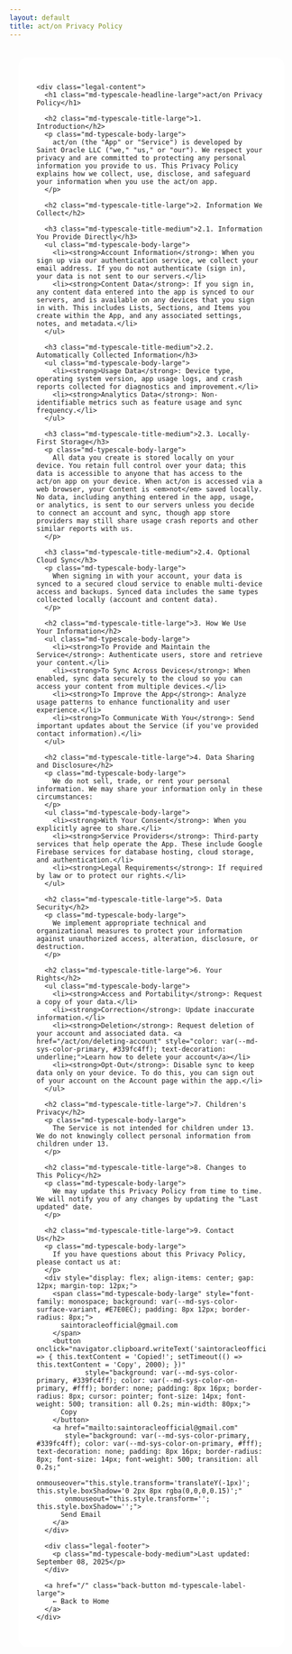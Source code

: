 ```yaml
---
layout: default
title: act/on Privacy Policy
---
```


<style>
  .legal-container {
    max-width: 900px;
    margin: 2rem auto;
    padding: 0 16px;
  }
  
  .legal-card {
    position: relative;
    border-radius: 16px;
    --md-elevation-level: 2;
    background: var(--md-sys-color-surface, #fff);
    padding: 32px;
  }
  
  .legal-content h1 {
    color: var(--md-sys-color-on-surface, #1C1B1F);
    margin-bottom: 24px;
  }
  
  .legal-content h2 {
    color: var(--md-sys-color-on-surface-variant, #49454F);
    margin-top: 24px;
    margin-bottom: 12px;
  }
  
  .legal-content h3 {
    color: var(--md-sys-color-on-surface-variant, #49454F);
    margin-top: 16px;
    margin-bottom: 8px;
  }
  
  .legal-content p, .legal-content ul {
    color: var(--md-sys-color-on-surface-variant, #49454F);
    line-height: 1.6;
  }
  
  .legal-content ul {
    margin-left: 20px;
  }
  
  .back-button {
    display: inline-flex;
    align-items: center;
    gap: 8px;
    padding: 10px 24px;
    margin-top: 24px;
    border-radius: 20px;
    background: var(--md-sys-color-primary, #339fc4ff);
    color: var(--md-sys-color-on-primary, #fff);
    text-decoration: none;
    font-weight: 500;
    transition: all 0.2s ease;
  }
  
  .back-button:hover {
    box-shadow: 0 2px 8px rgba(0,0,0,0.15);
    transform: translateY(-1px);
  }
  
  .legal-footer {
    margin-top: 32px;
    padding-top: 24px;
    border-top: 1px solid var(--md-sys-color-outline-variant, #CAC4D0);
    font-style: italic;
    color: var(--md-sys-color-on-surface-variant, #49454F);
  }
  
  @media (max-width: 768px) {
    .legal-card {
      padding: 24px 16px;
    }
  }
</style>

<div class="legal-container">
  <div class="legal-card surface">
    <md-elevation></md-elevation>
    
    <div class="legal-content">
      <h1 class="md-typescale-headline-large">act/on Privacy Policy</h1>

      <h2 class="md-typescale-title-large">1. Introduction</h2>
      <p class="md-typescale-body-large">
        act/on (the "App" or "Service") is developed by Saint Oracle LLC ("we," "us," or "our"). We respect your privacy and are committed to protecting any personal information you provide to us. This Privacy Policy explains how we collect, use, disclose, and safeguard your information when you use the act/on app.
      </p>

      <h2 class="md-typescale-title-large">2. Information We Collect</h2>

      <h3 class="md-typescale-title-medium">2.1. Information You Provide Directly</h3>
      <ul class="md-typescale-body-large">
        <li><strong>Account Information</strong>: When you sign up via our authentication service, we collect your email address. If you do not authenticate (sign in), your data is not sent to our servers.</li>
        <li><strong>Content Data</strong>: If you sign in, any content data entered into the app is synced to our servers, and is available on any devices that you sign in with. This includes Lists, Sections, and Items you create within the App, and any associated settings, notes, and metadata.</li>
      </ul>

      <h3 class="md-typescale-title-medium">2.2. Automatically Collected Information</h3>
      <ul class="md-typescale-body-large">
        <li><strong>Usage Data</strong>: Device type, operating system version, app usage logs, and crash reports collected for diagnostics and improvement.</li>
        <li><strong>Analytics Data</strong>: Non-identifiable metrics such as feature usage and sync frequency.</li>
      </ul>

      <h3 class="md-typescale-title-medium">2.3. Locally-First Storage</h3>
      <p class="md-typescale-body-large">
        All data you create is stored locally on your device. You retain full control over your data; this data is accessible to anyone that has access to the act/on app on your device. When act/on is accessed via a web browser, your Content is <em>not</em> saved locally. No data, including anything entered in the app, usage, or analytics, is sent to our servers unless you decide to connect an account and sync, though app store providers may still share usage crash reports and other similar reports with us.
      </p>

      <h3 class="md-typescale-title-medium">2.4. Optional Cloud Sync</h3>
      <p class="md-typescale-body-large">
        When signing in with your account, your data is synced to a secured cloud service to enable multi-device access and backups. Synced data includes the same types collected locally (account and content data).
      </p>

      <h2 class="md-typescale-title-large">3. How We Use Your Information</h2>
      <ul class="md-typescale-body-large">
        <li><strong>To Provide and Maintain the Service</strong>: Authenticate users, store and retrieve your content.</li>
        <li><strong>To Sync Across Devices</strong>: When enabled, sync data securely to the cloud so you can access your content from multiple devices.</li>
        <li><strong>To Improve the App</strong>: Analyze usage patterns to enhance functionality and user experience.</li>
        <li><strong>To Communicate With You</strong>: Send important updates about the Service (if you've provided contact information).</li>
      </ul>

      <h2 class="md-typescale-title-large">4. Data Sharing and Disclosure</h2>
      <p class="md-typescale-body-large">
        We do not sell, trade, or rent your personal information. We may share your information only in these circumstances:
      </p>
      <ul class="md-typescale-body-large">
        <li><strong>With Your Consent</strong>: When you explicitly agree to share.</li>
        <li><strong>Service Providers</strong>: Third-party services that help operate the App. These include Google Firebase services for database hosting, cloud storage, and authentication.</li>
        <li><strong>Legal Requirements</strong>: If required by law or to protect our rights.</li>
      </ul>

      <h2 class="md-typescale-title-large">5. Data Security</h2>
      <p class="md-typescale-body-large">
        We implement appropriate technical and organizational measures to protect your information against unauthorized access, alteration, disclosure, or destruction.
      </p>

      <h2 class="md-typescale-title-large">6. Your Rights</h2>
      <ul class="md-typescale-body-large">
        <li><strong>Access and Portability</strong>: Request a copy of your data.</li>
        <li><strong>Correction</strong>: Update inaccurate information.</li>
        <li><strong>Deletion</strong>: Request deletion of your account and associated data. <a href="/act/on/deleting-account" style="color: var(--md-sys-color-primary, #339fc4ff); text-decoration: underline;">Learn how to delete your account</a></li>
        <li><strong>Opt-Out</strong>: Disable sync to keep data only on your device. To do this, you can sign out of your account on the Account page within the app.</li>
      </ul>

      <h2 class="md-typescale-title-large">7. Children's Privacy</h2>
      <p class="md-typescale-body-large">
        The Service is not intended for children under 13. We do not knowingly collect personal information from children under 13.
      </p>

      <h2 class="md-typescale-title-large">8. Changes to This Policy</h2>
      <p class="md-typescale-body-large">
        We may update this Privacy Policy from time to time. We will notify you of any changes by updating the "Last updated" date.
      </p>

      <h2 class="md-typescale-title-large">9. Contact Us</h2>
      <p class="md-typescale-body-large">
        If you have questions about this Privacy Policy, please contact us at:
      </p>
      <div style="display: flex; align-items: center; gap: 12px; margin-top: 12px;">
        <span class="md-typescale-body-large" style="font-family: monospace; background: var(--md-sys-color-surface-variant, #E7E0EC); padding: 8px 12px; border-radius: 8px;">
          saintoracleofficial@gmail.com
        </span>
        <button onclick="navigator.clipboard.writeText('saintoracleofficial@gmail.com').then(() => { this.textContent = 'Copied!'; setTimeout(() => this.textContent = 'Copy', 2000); })" 
                style="background: var(--md-sys-color-primary, #339fc4ff); color: var(--md-sys-color-on-primary, #fff); border: none; padding: 8px 16px; border-radius: 8px; cursor: pointer; font-size: 14px; font-weight: 500; transition: all 0.2s; min-width: 80px;">
          Copy
        </button>
        <a href="mailto:saintoracleofficial@gmail.com" 
           style="background: var(--md-sys-color-primary, #339fc4ff); color: var(--md-sys-color-on-primary, #fff); text-decoration: none; padding: 8px 16px; border-radius: 8px; font-size: 14px; font-weight: 500; transition: all 0.2s;"
           onmouseover="this.style.transform='translateY(-1px)'; this.style.boxShadow='0 2px 8px rgba(0,0,0,0.15)';"
           onmouseout="this.style.transform=''; this.style.boxShadow='';">
          Send Email
        </a>
      </div>

      <div class="legal-footer">
        <p class="md-typescale-body-medium">Last updated: September 08, 2025</p>
      </div>

      <a href="/" class="back-button md-typescale-label-large">
        ← Back to Home
      </a>
    </div>
  </div>
</div>
